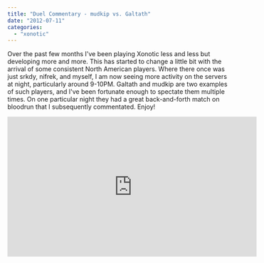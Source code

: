 ```yaml
---
title: "Duel Commentary - mudkip vs. Galtath"
date: "2012-07-11"
categories: 
  - "xonotic"
---
```

Over the past few months I've been playing Xonotic less and less but
developing more and more. This has started to change a little bit with the arrival of some consistent North American players. Where there once was just srkdy, nifrek, and myself, I am now seeing more activity on the servers at night, particularly around 9-10PM. Galtath and mudkip are two examples of such players, and I've been fortunate enough to spectate them multiple times. On one particular night they had a great back-and-forth match on bloodrun that I subsequently commentated. Enjoy!

<iframe width="560" height="315"
src="http://www.youtube.com/embed/V2NC9j_2F6c" frameborder="0"
allowfullscreen></iframe>
